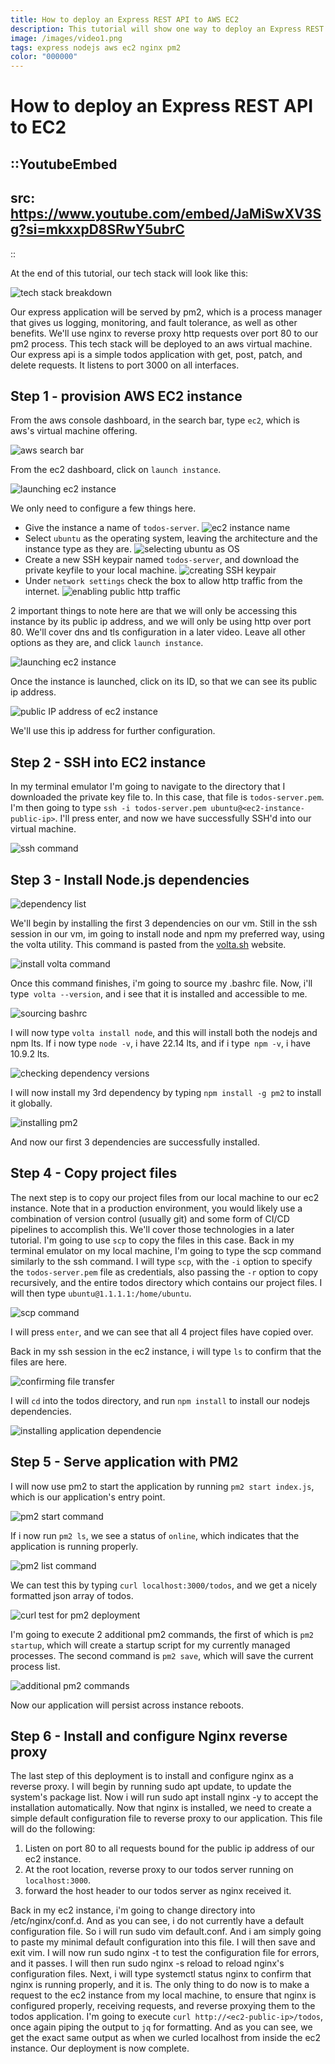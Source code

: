 ```yaml
---
title: How to deploy an Express REST API to AWS EC2
description: This tutorial will show one way to deploy an Express REST API to an EC2 instance using Nginx as a reverse proxy.
image: /images/video1.png
tags: express nodejs aws ec2 nginx pm2
color: "000000"
---
```


# How to deploy an Express REST API to EC2

::YoutubeEmbed
---
src: https://www.youtube.com/embed/JaMiSwXV3Sg?si=mkxxpD8SRwY5ubrC
---
::

At the end of this tutorial, our tech stack will look like this:

![tech stack breakdown](/images/express-pm2-nginx-ec2/tech-stack.png)

Our express application will be served by pm2, which is a process manager that gives us logging, monitoring, and fault tolerance, as well as other benefits.
We'll use nginx to reverse proxy http requests over port 80 to our pm2 process.
This tech stack will be deployed to an aws virtual machine.
Our express api is a simple todos application with get, post, patch, and delete requests.
It listens to port 3000 on all interfaces.

## Step 1 - provision AWS EC2 instance

From the aws console dashboard, in the search bar, type `ec2`, which is aws's virtual machine offering.

![aws search bar](/images/express-pm2-nginx-ec2/aws-search-ec2.png)

From the ec2 dashboard, click on `launch instance`.

![launching ec2 instance](/images/express-pm2-nginx-ec2/luanch-instance.png)

We only need to configure a few things here.

- Give the instance a name of `todos-server`.
![ec2 instance name](/images/express-pm2-nginx-ec2/ec2-name.png)
- Select `ubuntu` as the operating system, leaving the architecture and the instance type as they are.
![selecting ubuntu as OS](/images/express-pm2-nginx-ec2/ec2-os.png)
- Create a new SSH keypair named `todos-server`, and download the private keyfile to your local machine.
![creating SSH keypair](/images/express-pm2-nginx-ec2/ec2-keypair.png)
- Under `network settings` check the box to allow http traffic from the internet.
![enabling public http traffic](/images/express-pm2-nginx-ec2/ec2-http.png)

2 important things to note here are that we will only be accessing this instance by its public ip address, and we will only be using http over port 80.
We'll cover dns and tls configuration in a later video.
Leave all other options as they are, and click `launch instance`.

![launching ec2 instance](/images/express-pm2-nginx-ec2/ec2-launch.png)

Once the instance is launched, click on its ID, so that we can see its public ip address.

![public IP address of ec2 instance](/images/express-pm2-nginx-ec2/ec2-ip.png)

We'll use this ip address for further configuration.

## Step 2 - SSH into EC2 instance

In my terminal emulator I'm going to navigate to the directory that I downloaded the private key file to.
In this case, that file is `todos-server.pem`.
I'm then going to type `ssh -i todos-server.pem ubuntu@<ec2-instance-public-ip>`.
I'll press enter, and now we have successfully SSH'd into our virtual machine.

![ssh command](/images/express-pm2-nginx-ec2/ssh.png)

## Step 3 - Install Node.js dependencies

![dependency list](/images/express-pm2-nginx-ec2/dependencies.png)

We'll begin by installing the first 3 dependencies on our vm.
Still in the ssh session in our vm, im going to install node and npm my preferred way, using the volta utility.
This command is pasted from the [volta.sh](https://volta.sh/) website.

![install volta command](/images/express-pm2-nginx-ec2/install-volta.png)

Once this command finishes, i'm going to source my .bashrc file.
Now, i'll type` volta --version`, and i see that it is installed and accessible to me.

![sourcing bashrc](/images/express-pm2-nginx-ec2/source-bashrc.png)

I will now type `volta install node`, and this will install both the nodejs and npm lts.
If i now type `node -v`, i have 22.14 lts, and if i type` npm -v`, i have 10.9.2 lts.

![checking dependency versions](/images/express-pm2-nginx-ec2/versions.png)

I will now install my 3rd dependency by typing `npm install -g pm2` to install it globally.

![installing pm2](/images/express-pm2-nginx-ec2/install-pm2.png)

And now our first 3 dependencies are successfully installed.

## Step 4 - Copy project files

The next step is to copy our project files from our local machine to our ec2 instance.
Note that in a production environment, you would likely use a combination of version control (usually git) and some form of CI/CD pipelines to accomplish this.
We'll cover those technologies in a later tutorial.
I'm going to use `scp` to copy the files in this case.
Back in my terminal emulator on my local machine, I'm going to type the scp command similarly to the ssh command.
I will type `scp`, with the `-i` option to specify the `todos-server.pem` file as credentials, also passing the `-r` option to copy recursively, and the entire todos directory which contains our project files.
I will then type `ubuntu@1.1.1.1:/home/ubuntu`.

![scp command](/images/express-pm2-nginx-ec2/scp-command.png)

I will press `enter`, and we can see that all 4 project files have copied over.

Back in my ssh session in the ec2 instance, i will type `ls` to confirm that the files are here.

![confirming file transfer](/images/express-pm2-nginx-ec2/confirm-scp.png)

I will `cd` into the todos directory, and run `npm install` to install our nodejs dependencies.

![installing application dependencie](/images/express-pm2-nginx-ec2/install-app-dependencies.png)

## Step 5 - Serve application with PM2

I will now use pm2 to start the application by running `pm2 start index.js`, which is our application's entry point.

![pm2 start command](/images/express-pm2-nginx-ec2/pm2-start.png)

If i now run `pm2 ls`, we see a status of `online`, which indicates that the application is running properly.

![pm2 list command](/images/express-pm2-nginx-ec2/pm2-ls.png)

We can test this by typing `curl localhost:3000/todos`, and we get a nicely formatted json array of todos.

![curl test for pm2 deployment](/images/express-pm2-nginx-ec2/pm2-test.png)

I'm going to execute 2 additional pm2 commands, the first of which is `pm2 startup`, which will create a startup script for my currently managed processes.
The second command is `pm2 save`, which will save the current process list.

![additional pm2 commands](/images/express-pm2-nginx-ec2/pm2-startup-save.png)

Now our application will persist across instance reboots.

## Step 6 - Install and configure Nginx reverse proxy

The last step of this deployment is to install and configure nginx as a reverse proxy.
I will begin by running sudo apt update, to update the system's package list.
Now i will run sudo apt install nginx -y to accept the installation automatically.
Now that nginx is installed, we need to create a simple default configuration file to reverse proxy to our application.
This file will do the following:

1. Listen on port 80 to all requests bound for the public ip address of our ec2 instance.
2. At the root location, reverse proxy to our todos server running on `localhost:3000`.
3. forward the host header to our todos server as nginx received it.

Back in my ec2 instance, i'm going to change directory into /etc/nginx/conf.d.
And as you can see, i do not currently have a default configuration file.
So i will run sudo vim default.conf.
And i am simply going to paste my minimal default configuration into this file.
I will then save and exit vim.
I will now run sudo nginx -t to test the configuration file for errors, and it passes.
I will then run sudo nginx -s reload to reload nginx's configuration files.
Next, i will type systemctl status nginx to confirm that nginx is running properly, and it is.
The only thing to do now is to make a request to the ec2 instance from my local machine, to ensure that nginx is configured properly, receiving requests, and reverse proxying them to the todos application. I'm going to execute `curl http://<ec2-public-ip>/todos`, once again piping the output to `jq` for formatting.
And as you can see, we get the exact same output as when we curled localhost from inside the ec2 instance.
Our deployment is now complete.
